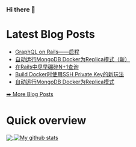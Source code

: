 ### Hi there 👋

<!--
**xfyuan/xfyuan** is a ✨ _special_ ✨ repository because its `README.md` (this file) appears on your GitHub profile.

Here are some ideas to get you started:

- 🔭 I’m currently working on ...
- 🌱 I’m currently learning ...
- 👯 I’m looking to collaborate on ...
- 🤔 I’m looking for help with ...
- 💬 Ask me about ...
- 📫 How to reach me: ...
- 😄 Pronouns: ...
- ⚡ Fun fact: ...
-->

# Latest Blog Posts
<!-- BLOG-POST-LIST:START -->
- [GraphQL on Rails——启程](http://xfyuan.github.io/2020/11/graphql-on-rails-series-1/)
- [自动运行MongoDB Docker为Replica模式（新）](http://xfyuan.github.io/2020/11/auto-run-mongodb-docker-in-replica-mode-update/)
- [在Rails中尽早碾碎N+1查询](http://xfyuan.github.io/2020/10/squash-n-plus-one-queries-in-rails/)
- [Build Docker时使用SSH Private Key的新玩法](http://xfyuan.github.io/2020/10/build-docker-with-private-ssh-key/)
- [自动运行MongoDB Docker为Replica模式](http://xfyuan.github.io/2020/09/auto-run-mongodb-docker-in-replica-mode/)
<!-- BLOG-POST-LIST:END -->
<p><a href="https://xfyuan.github.io/">➡️ More Blog Posts</a></p>

# Quick overview
<a href="https://github.com/anuraghazra/github-readme-stats">
  <!-- Change the `github-readme-stats.anuraghazra1.vercel.app` to `github-readme-stats.vercel.app`  -->
  <img align="center" src="https://github-readme-stats.anuraghazra1.vercel.app/api/top-langs/?username=xfyuan" />
</a>
<a href="https://github.com/anuraghazra/github-readme-stats">
  <img align="center" src="https://github-readme-stats.anuraghazra1.vercel.app/api?username=xfyuan&show_icons=true&line_height=27" alt="My github stats" />
</a>  
